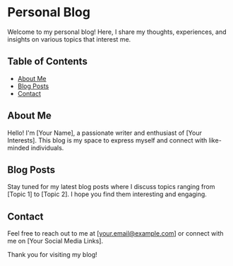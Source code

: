 # Personal Blog

Welcome to my personal blog! Here, I share my thoughts, experiences, and insights on various topics that interest me.

## Table of Contents

- [About Me](#about-me)
- [Blog Posts](#blog-posts)
- [Contact](#contact)

## About Me

Hello! I'm [Your Name], a passionate writer and enthusiast of [Your Interests]. This blog is my space to express myself and connect with like-minded individuals.

## Blog Posts

Stay tuned for my latest blog posts where I discuss topics ranging from [Topic 1] to [Topic 2]. I hope you find them interesting and engaging.

## Contact

Feel free to reach out to me at [your.email@example.com] or connect with me on [Your Social Media Links].

Thank you for visiting my blog!
